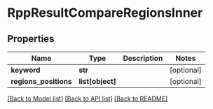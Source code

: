 # RppResultCompareRegionsInner

## Properties
Name | Type | Description | Notes
------------ | ------------- | ------------- | -------------
**keyword** | **str** |  | [optional] 
**regions_positions** | **list[object]** |  | [optional] 

[[Back to Model list]](../README.md#documentation-for-models) [[Back to API list]](../README.md#documentation-for-api-endpoints) [[Back to README]](../README.md)

